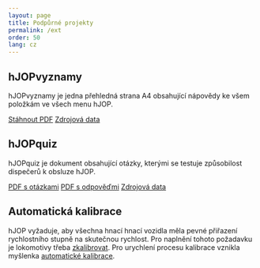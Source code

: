 ```yaml
---
layout: page
title: Podpůrné projekty
permalink: /ext
order: 50
lang: cz
---
```


## hJOPvyznamy

hJOPvyznamy je jedna přehledná strana A4 obsahující nápovědy ke všem položkám
ve všech menu hJOP.

<a class="btn" href="https://github.com/malinajan/hJOPvyznamy/releases/latest/download/hJOPvyznamy.pdf">Stáhnout PDF</a>
<a class="btn" href="https://github.com/malinajan/hJOPvyznamy">Zdrojová data</a>


## hJOPquiz

hJOPquiz je dokument obsahující otázky, kterými se testuje způsobilost
dispečerů k obsluze hJOP.

<a class="btn" href="https://github.com/kmzbrnoI/hJOPquiz/releases/latest/download/hJOPquiz.pdf">PDF s otázkami</a>
<a class="btn" href="https://github.com/kmzbrnoI/hJOPquiz/releases/latest/download/hJOPquizKey.pdf">PDF s odpověďmi</a>
<a class="btn" href="https://github.com/kmzbrnoI/hJOPquiz">Zdrojová data</a>

## Automatická kalibrace

hJOP vyžaduje, aby všechna hnací hnací vozidla měla pevné přiřazení rychlostního
stupně na skutečnou rychlost. Pro naplnění tohoto požadavku je lokomotivy třeba
[zkalibrovat](https://www.kmz-brno.cz/kalibrace-vozidel-v-jmri/). Pro
urychlení procesu kalibrace vznikla myšlenka
[automatické kalibrace](https://wsm.kmz-brno.cz/cz/auto-calib).
